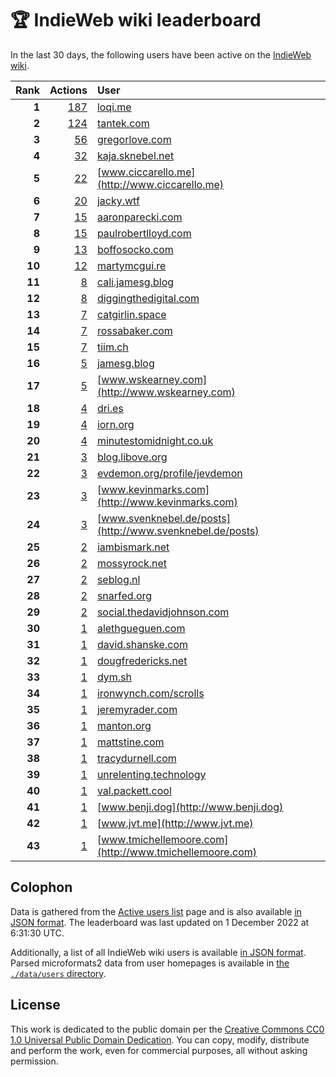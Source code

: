 # 🏆 IndieWeb wiki leaderboard

In the last 30 days, the following users have been active on the [IndieWeb wiki](https://indieweb.org).

| Rank | Actions | User |
|-----:|--------:|:-----|
| **1** | [187](https://indieweb.org/Special:Contributions/Loqi.me) | [loqi.me](http://loqi.me) |
| **2** | [124](https://indieweb.org/Special:Contributions/Tantek.com) | [tantek.com](http://tantek.com) |
| **3** | [56](https://indieweb.org/Special:Contributions/Gregorlove.com) | [gregorlove.com](http://gregorlove.com) |
| **4** | [32](https://indieweb.org/Special:Contributions/Kaja.sknebel.net) | [kaja.sknebel.net](http://kaja.sknebel.net) |
| **5** | [22](https://indieweb.org/Special:Contributions/Www.ciccarello.me) | [www.ciccarello.me](http://www.ciccarello.me) |
| **6** | [20](https://indieweb.org/Special:Contributions/Jacky.wtf) | [jacky.wtf](http://jacky.wtf) |
| **7** | [15](https://indieweb.org/Special:Contributions/Aaronparecki.com) | [aaronparecki.com](http://aaronparecki.com) |
| **8** | [15](https://indieweb.org/Special:Contributions/Paulrobertlloyd.com) | [paulrobertlloyd.com](http://paulrobertlloyd.com) |
| **9** | [13](https://indieweb.org/Special:Contributions/Boffosocko.com) | [boffosocko.com](http://boffosocko.com) |
| **10** | [12](https://indieweb.org/Special:Contributions/Martymcgui.re) | [martymcgui.re](http://martymcgui.re) |
| **11** | [8](https://indieweb.org/Special:Contributions/Cali.jamesg.blog) | [cali.jamesg.blog](http://cali.jamesg.blog) |
| **12** | [8](https://indieweb.org/Special:Contributions/Diggingthedigital.com) | [diggingthedigital.com](http://diggingthedigital.com) |
| **13** | [7](https://indieweb.org/Special:Contributions/Catgirlin.space) | [catgirlin.space](http://catgirlin.space) |
| **14** | [7](https://indieweb.org/Special:Contributions/Rossabaker.com) | [rossabaker.com](http://rossabaker.com) |
| **15** | [7](https://indieweb.org/Special:Contributions/Tiim.ch) | [tiim.ch](http://tiim.ch) |
| **16** | [5](https://indieweb.org/Special:Contributions/Jamesg.blog) | [jamesg.blog](http://jamesg.blog) |
| **17** | [5](https://indieweb.org/Special:Contributions/Www.wskearney.com) | [www.wskearney.com](http://www.wskearney.com) |
| **18** | [4](https://indieweb.org/Special:Contributions/Dri.es) | [dri.es](http://dri.es) |
| **19** | [4](https://indieweb.org/Special:Contributions/Iorn.org) | [iorn.org](http://iorn.org) |
| **20** | [4](https://indieweb.org/Special:Contributions/Minutestomidnight.co.uk) | [minutestomidnight.co.uk](http://minutestomidnight.co.uk) |
| **21** | [3](https://indieweb.org/Special:Contributions/Blog.libove.org) | [blog.libove.org](http://blog.libove.org) |
| **22** | [3](https://indieweb.org/Special:Contributions/Evdemon.org_profile_jevdemon) | [evdemon.org/profile/jevdemon](http://evdemon.org/profile/jevdemon) |
| **23** | [3](https://indieweb.org/Special:Contributions/Www.kevinmarks.com) | [www.kevinmarks.com](http://www.kevinmarks.com) |
| **24** | [3](https://indieweb.org/Special:Contributions/Www.svenknebel.de_posts) | [www.svenknebel.de/posts](http://www.svenknebel.de/posts) |
| **25** | [2](https://indieweb.org/Special:Contributions/Iambismark.net) | [iambismark.net](http://iambismark.net) |
| **26** | [2](https://indieweb.org/Special:Contributions/Mossyrock.net) | [mossyrock.net](http://mossyrock.net) |
| **27** | [2](https://indieweb.org/Special:Contributions/Seblog.nl) | [seblog.nl](http://seblog.nl) |
| **28** | [2](https://indieweb.org/Special:Contributions/Snarfed.org) | [snarfed.org](http://snarfed.org) |
| **29** | [2](https://indieweb.org/Special:Contributions/Social.thedavidjohnson.com) | [social.thedavidjohnson.com](http://social.thedavidjohnson.com) |
| **30** | [1](https://indieweb.org/Special:Contributions/Alethgueguen.com) | [alethgueguen.com](http://alethgueguen.com) |
| **31** | [1](https://indieweb.org/Special:Contributions/David.shanske.com) | [david.shanske.com](http://david.shanske.com) |
| **32** | [1](https://indieweb.org/Special:Contributions/Dougfredericks.net) | [dougfredericks.net](http://dougfredericks.net) |
| **33** | [1](https://indieweb.org/Special:Contributions/Dym.sh) | [dym.sh](http://dym.sh) |
| **34** | [1](https://indieweb.org/Special:Contributions/Ironwynch.com_scrolls) | [ironwynch.com/scrolls](http://ironwynch.com/scrolls) |
| **35** | [1](https://indieweb.org/Special:Contributions/Jeremyrader.com) | [jeremyrader.com](http://jeremyrader.com) |
| **36** | [1](https://indieweb.org/Special:Contributions/Manton.org) | [manton.org](http://manton.org) |
| **37** | [1](https://indieweb.org/Special:Contributions/Mattstine.com) | [mattstine.com](http://mattstine.com) |
| **38** | [1](https://indieweb.org/Special:Contributions/Tracydurnell.com) | [tracydurnell.com](http://tracydurnell.com) |
| **39** | [1](https://indieweb.org/Special:Contributions/Unrelenting.technology) | [unrelenting.technology](http://unrelenting.technology) |
| **40** | [1](https://indieweb.org/Special:Contributions/Val.packett.cool) | [val.packett.cool](http://val.packett.cool) |
| **41** | [1](https://indieweb.org/Special:Contributions/Www.benji.dog) | [www.benji.dog](http://www.benji.dog) |
| **42** | [1](https://indieweb.org/Special:Contributions/Www.jvt.me) | [www.jvt.me](http://www.jvt.me) |
| **43** | [1](https://indieweb.org/Special:Contributions/Www.tmichellemoore.com) | [www.tmichellemoore.com](http://www.tmichellemoore.com) |


## Colophon

Data is gathered from the [Active users list](https://indieweb.org/Special:ActiveUsers) page and is also available [in JSON format](https://github.com/jgarber623/indieweb-wiki-leaderboard/blob/main/data/leaderboard.json). The leaderboard was last updated on 1 December 2022 at 6:31:30 UTC.

Additionally, a list of all IndieWeb wiki users is available [in JSON format](https://github.com/jgarber623/indieweb-wiki-leaderboard/blob/main/data/users.json). Parsed microformats2 data from user homepages is available in [the `./data/users` directory](https://github.com/jgarber623/indieweb-wiki-leaderboard/blob/main/data/users).

## License

This work is dedicated to the public domain per the [Creative Commons CC0 1.0 Universal Public Domain Dedication](https://creativecommons.org/publicdomain/zero/1.0/). You can copy, modify, distribute and perform the work, even for commercial purposes, all without asking permission.
